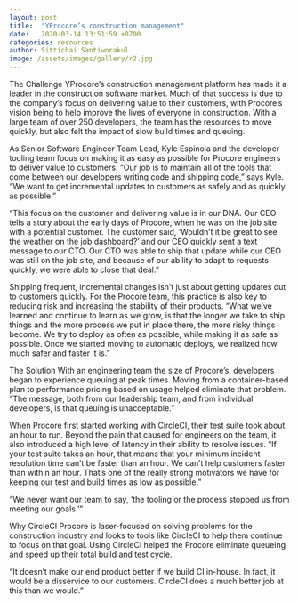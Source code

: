 ```yaml
---
layout: post
title:  "YProcore’s construction management"
date:   2020-03-14 13:51:59 +0700
categories: resources
author: Sittichai Santiworakul
image: /assets/images/gallery/r2.jpg
---
```

The Challenge
YProcore’s construction management platform has made it a leader in the construction software market.<!--more--> Much of that success is due to the company’s focus on delivering value to their customers, with Procore’s vision being to help improve the lives of everyone in construction. With a large team of over 250 developers, the team has the resources to move quickly, but also felt the impact of slow build times and queuing.

As Senior Software Engineer Team Lead, Kyle Espinola and the developer tooling team focus on making it as easy as possible for Procore engineers to deliver value to customers. “Our job is to maintain all of the tools that come between our developers writing code and shipping code,” says Kyle. “We want to get incremental updates to customers as safely and as quickly as possible.”

“This focus on the customer and delivering value is in our DNA. Our CEO tells a story about the early days of Procore, when he was on the job site with a potential customer. The customer said, ‘Wouldn’t it be great to see the weather on the job dashboard?’ and our CEO quickly sent a text message to our CTO. Our CTO was able to ship that update while our CEO was still on the job site, and because of our ability to adapt to requests quickly, we were able to close that deal.”

Shipping frequent, incremental changes isn’t just about getting updates out to customers quickly. For the Procore team, this practice is also key to reducing risk and increasing the stability of their products. “What we’ve learned and continue to learn as we grow, is that the longer we take to ship things and the more process we put in place there, the more risky things become. We try to deploy as often as possible, while making it as safe as possible. Once we started moving to automatic deploys, we realized how much safer and faster it is.”


The Solution
With an engineering team the size of Procore’s, developers began to experience queuing at peak times. Moving from a container-based plan to performance pricing based on usage helped eliminate that problem. “The message, both from our leadership team, and from individual developers, is that queuing is unacceptable.”

When Procore first started working with CircleCI, their test suite took about an hour to run. Beyond the pain that caused for engineers on the team, it also introduced a high level of latency in their ability to resolve issues. “If your test suite takes an hour, that means that your minimum incident resolution time can’t be faster than an hour. We can’t help customers faster than within an hour. That’s one of the really strong motivators we have for keeping our test and build times as low as possible.”

“We never want our team to say, ‘the tooling or the process stopped us from meeting our goals.’”


Why CircleCI
Procore is laser-focused on solving problems for the construction industry and looks to tools like CircleCI to help them continue to focus on that goal. Using CircleCI helped the Procore eliminate queueing and speed up their total build and test cycle.

“It doesn’t make our end product better if we build CI in-house. In fact, it would be a disservice to our customers. CircleCI does a much better job at this than we would.”